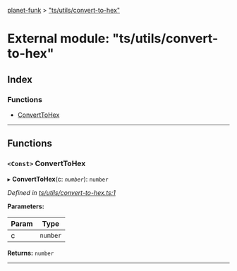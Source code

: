 [planet-funk](../README.md) > ["ts/utils/convert-to-hex"](../modules/_ts_utils_convert_to_hex_.md)

# External module: "ts/utils/convert-to-hex"

## Index

### Functions

* [ConvertToHex](_ts_utils_convert_to_hex_.md#converttohex)

---

## Functions

<a id="converttohex"></a>

### `<Const>` ConvertToHex

▸ **ConvertToHex**(c: *`number`*): `number`

*Defined in [ts/utils/convert-to-hex.ts:1](https://github.com/WilliamRADFunk/planet-funk/blob/e4c30d1/src/ts/utils/convert-to-hex.ts#L1)*

**Parameters:**

| Param | Type |
| ------ | ------ |
| c | `number` |

**Returns:** `number`

___

